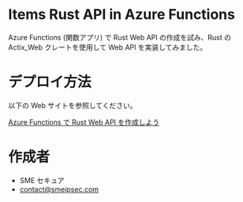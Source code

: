 # Items Rust API in Azure Functions
 
Azure Functions (関数アプリ) で Rust Web API の作成を試み、Rust の Actix_Web クレートを使用して Web API を実装してみました。
 
# デプロイ方法

以下の Web サイトを参照してください。

[Azure Functions で Rust Web API を作成しよう](https://smejpsec.com/create-rust-web-api-in-azure-functions/)
 
# 作成者
 
- SME セキュア
- contact@smejpsec.com
